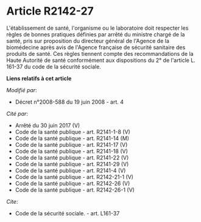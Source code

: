 # Article R2142-27

L'établissement de santé, l'organisme ou le laboratoire doit respecter les règles de bonnes pratiques définies par arrêté du
ministre chargé de la santé, pris sur proposition du directeur général de l'Agence de la biomédecine après avis de l'Agence
française de sécurité sanitaire des produits de santé. Ces règles tiennent compte des recommandations de la Haute Autorité de
santé conformément aux dispositions du 2° de l'article L. 161-37 du code de la sécurité sociale.

**Liens relatifs à cet article**

_Modifié par_:

  - Décret n°2008-588 du 19 juin 2008 - art. 4

_Cité par_:

  - Arrêté du 30 juin 2017 (V)
  - Code de la santé publique - art. R2141-1-8 (V)
  - Code de la santé publique - art. R2141-14 (M)
  - Code de la santé publique - art. R2141-17 (V)
  - Code de la santé publique - art. R2141-18 (V)
  - Code de la santé publique - art. R2141-22 (V)
  - Code de la santé publique - art. R2141-29 (V)
  - Code de la santé publique - art. R2141-4 (V)
  - Code de la santé publique - art. R2142-21-1 (V)
  - Code de la santé publique - art. R2142-26 (V)
  - Code de la santé publique - art. R2142-26-1 (V)

_Cite_:

  - Code de la sécurité sociale. - art. L161-37

